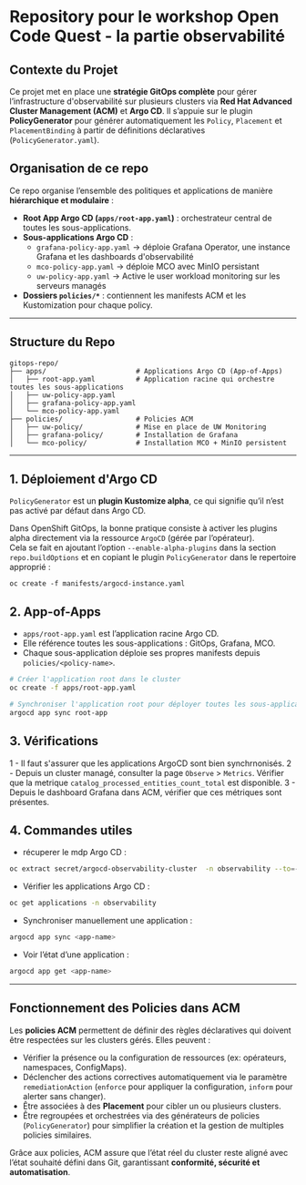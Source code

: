 # Repository pour le workshop Open Code Quest - la partie observabilité

## Contexte du Projet

Ce projet met en place une **stratégie GitOps complète** pour gérer l’infrastructure d'observabilité sur plusieurs clusters via **Red Hat Advanced Cluster Management (ACM)** et **Argo CD**.
Il s’appuie sur le plugin **PolicyGenerator** pour générer automatiquement les `Policy`, `Placement` et `PlacementBinding` à partir de définitions déclaratives (`PolicyGenerator.yaml`).  

## Organisation de ce repo

Ce repo organise l’ensemble des politiques et applications de manière **hiérarchique et modulaire** :

- **Root App Argo CD (`apps/root-app.yaml`)** : orchestrateur central de toutes les sous-applications.
- **Sous-applications Argo CD** :
  - `grafana-policy-app.yaml` → déploie Grafana Operator, une instance Grafana et les dashboards d'observabilité
  - `mco-policy-app.yaml` → déploie MCO avec MinIO persistant
  - `uw-policy-app.yaml` → Active le user workload monitoring sur les serveurs managés
- **Dossiers `policies/*`** : contiennent les manifests ACM et les Kustomization pour chaque policy.

---

## Structure du Repo

```
gitops-repo/
├── apps/                      # Applications Argo CD (App-of-Apps)
│   ├── root-app.yaml          # Application racine qui orchestre toutes les sous-applications
│   ├── uw-policy-app.yaml
│   ├── grafana-policy-app.yaml
│   └── mco-policy-app.yaml
├── policies/                  # Policies ACM
│   ├── uw-policy/             # Mise en place de UW Monitoring
│   ├── grafana-policy/        # Installation de Grafana 
│   └── mco-policy/            # Installation MCO + MinIO persistent
```

---

## 1. Déploiement d'Argo CD

`PolicyGenerator` est un **plugin Kustomize alpha**, ce qui signifie qu’il n’est pas activé par défaut dans Argo CD.

Dans OpenShift GitOps, la bonne pratique consiste à activer les plugins alpha directement via la ressource `ArgoCD` (gérée par l’opérateur).  
Cela se fait en ajoutant l’option `--enable-alpha-plugins` dans la section `repo.buildOptions` et en copiant le plugin `PolicyGenerator` dans le repertoire approprié :

```
oc create -f manifests/argocd-instance.yaml
```

## 2. App-of-Apps

- `apps/root-app.yaml` est l’application racine Argo CD.
- Elle référence toutes les sous-applications : GitOps, Grafana, MCO.
- Chaque sous-application déploie ses propres manifests depuis `policies/<policy-name>`.

```bash
# Créer l'application root dans le cluster
oc create -f apps/root-app.yaml

# Synchroniser l'application root pour déployer toutes les sous-applications
argocd app sync root-app
```

## 3. Vérifications

1 - Il faut s'assurer que les applications ArgoCD sont bien synchrnonisés.
2 - Depuis un cluster managé, consulter la page `Observe` > `Metrics`. Vérifier que la metrique `catalog_processed_entities_count_total` est disponible.
3 - Depuis le dashboard Grafana dans ACM, vérifier que ces métriques sont présentes.

## 4. Commandes utiles

- récuperer le mdp Argo CD :
```bash
oc extract secret/argocd-observability-cluster  -n observability --to=-

```

- Vérifier les applications Argo CD :
```bash
oc get applications -n observability
```

- Synchroniser manuellement une application :
```bash
argocd app sync <app-name>
```

- Voir l’état d’une application :
```bash
argocd app get <app-name>
```

---

## Fonctionnement des Policies dans ACM

Les **policies ACM** permettent de définir des règles déclaratives qui doivent être respectées sur les clusters gérés. Elles peuvent :

- Vérifier la présence ou la configuration de ressources (ex: opérateurs, namespaces, ConfigMaps).
- Déclencher des actions correctives automatiquement via le paramètre `remediationAction` (`enforce` pour appliquer la configuration, `inform` pour alerter sans changer).
- Être associées à des **Placement** pour cibler un ou plusieurs clusters.
- Être regroupées et orchestrées via des générateurs de policies (`PolicyGenerator`) pour simplifier la création et la gestion de multiples policies similaires.

Grâce aux policies, ACM assure que l’état réel du cluster reste aligné avec l’état souhaité défini dans Git, garantissant **conformité, sécurité et automatisation**.
